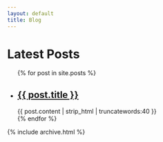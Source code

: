 ```yaml
---
layout: default
title: Blog
---
```

<h1>Latest Posts</h1>

<ul class="bottom-2">
  {% for post in site.posts %}
    <li>
      <h2><a href="{{ post.url }}">{{ post.title }}</a></h2>
      {{ post.content | strip_html | truncatewords:40 }}
    </li>
  {% endfor %}
</ul>
{% include archive.html %}